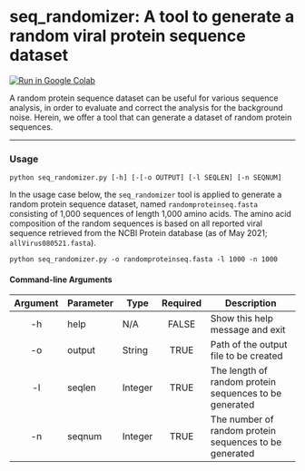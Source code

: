 # seq_randomizer: A tool to generate a random viral protein sequence dataset
[![Run in Google Colab](https://img.shields.io/badge/Colab-Run_in_Google_Colab-blue?logo=Google&logoColor=FDBA18)](https://colab.research.google.com/drive/1IwNPKaRKGgPzqiOBuEo8S0VbUpe3XqVh?usp=sharing) <br>

A random protein sequence dataset can be useful for various sequence analysis, in order to evaluate and correct the analysis for the background noise. Herein, we offer a tool that can generate a dataset of random protein sequences. 

---

### Usage
`python seq_randomizer.py [-h] [-[-o OUTPUT] [-l SEQLEN] [-n SEQNUM]`

In the usage case below, the `seq_randomizer` tool is applied to generate a random protein sequence dataset, named `randomproteinseq.fasta` consisting of 1,000 sequences of length 1,000 amino acids. The amino acid composition of the random sequences is based on all reported viral sequence retrieved from the NCBI Protein database (as of May 2021; `allVirus080521.fasta`). <br> 

```
python seq_randomizer.py -o randomproteinseq.fasta -l 1000 -n 1000
```

#### Command-line Arguments
| Argument | Parameter | Type    	| Required | Description                                             |           
|:--------:|-----------|---------	|:--------:|-------------------------------------------------------  |
| -h       | help      | N/A     	|FALSE	   | Show this help message and exit                         |
| -o       | output    | String  	|TRUE      | Path of the output file to be created                   |
| -l       | seqlen    | Integer 	|TRUE      | The length of random protein sequences to be generated  |
| -n       | seqnum    | Integer 	|TRUE      | The number of random protein sequences to be generated  |
